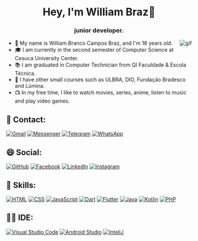 <h1 align="center">Hey, I'm William Braz👋</h1>
<h3 align="center">junior developer.</h3>

<img align="right" alt="gif" src="https://media3.giphy.com/media/zOvBKUUEERdNm/giphy.gif?cid=ecf05e473djnwj6hqoltujalfx3580ne3gl3sfwfmlcenbha&rid=giphy.gif&ct=g" width="" height="">

- 🧑 My name is William Branco Campos Braz, and I'm 18 years old.
- 🎓 I am currently in the second semester of Computer Science at Cesuca University Center.
- 📚 I am graduated in Computer Technician from QI Faculdade & Escola Técnica.
- 📜 I have other small courses such as ULBRA, DIO, Fundação Bradesco and Lúmina.
- 📺 In my free time, I like to watch movies, series, anime, listen to music and play video games.

## 📱 Contact:

[![Gmail](https://img.shields.io/badge/Gmail-D14836?style=for-the-badge&logo=gmail&logoColor=white)](https://mail.google.com/mail/u/0/?tab=rm&ogbl#inbox) [![Messenger](https://img.shields.io/badge/Messenger-00B2FF?style=for-the-badge&logo=messenger&logoColor=white)](https://www.messenger.com/t/william.braz.1000) [![Telegram](https://img.shields.io/badge/Telegram-2CA5E0?style=for-the-badge&logo=telegram&logoColor=white)](https://t.me/WilliamBraz) [![WhatsApp](https://img.shields.io/badge/WhatsApp-25D366?style=for-the-badge&logo=whatsapp&logoColor=white)](https://wa.me/5551985537545)

## 😄 Social:

[![GitHub](https://img.shields.io/badge/GitHub-100000?style=for-the-badge&logo=github&logoColor=white)]() [![Facebook](https://img.shields.io/badge/Facebook-1877F2?style=for-the-badge&logo=facebook&logoColor=white)](https://www.facebook.com/william.braz.1000/) [![LinkedIn](https://img.shields.io/badge/LinkedIn-0077B5?style=for-the-badge&logo=linkedin&logoColor=white)](https://www.linkedin.com/in/williambrancocamposbraz/) [![Instagram](https://img.shields.io/badge/Instagram-E4405F?style=for-the-badge&logo=instagram&logoColor=white)](https://www.instagram.com/invites/contact/?i=1ui6vl66zsll7&utm_content=37iofg9) 

## 🚀 Skills:

[![HTML](https://img.shields.io/badge/HTML5-E34F26?style=for-the-badge&logo=html5&logoColor=white)]() [![CSS](https://img.shields.io/badge/CSS3-1572B6?style=for-the-badge&logo=css3&logoColor=white)]() [![JavaScript](https://img.shields.io/badge/JavaScript-323330?style=for-the-badge&logo=javascript&logoColor=F7DF1E)]() [![Dart](https://img.shields.io/badge/Dart-0175C2?style=for-the-badge&logo=dart&logoColor=white)]() [![Flutter](https://img.shields.io/badge/Flutter-02569B?style=for-the-badge&logo=flutter&logoColor=white)]() [![Java](https://img.shields.io/badge/Java-ED8B00?style=for-the-badge&logo=java&logoColor=white)]() [![Kotlin](https://img.shields.io/badge/Kotlin-0095D5?&style=for-the-badge&logo=kotlin&logoColor=white)]() [![PHP](https://img.shields.io/badge/PHP-777BB4?style=for-the-badge&logo=php&logoColor=white)]()

## 👩‍💻 IDE:

[![Visual Studio Code](https://img.shields.io/badge/Visual_Studio_Code-0078D4?style=for-the-badge&logo=visual%20studio%20code&logoColor=white)]() [![Android Studio](https://img.shields.io/badge/Android_Studio-3DDC84?style=for-the-badge&logo=android-studio&logoColor=white)]() [![InteliJ](https://img.shields.io/badge/IntelliJ_IDEA-000000.svg?style=for-the-badge&logo=intellij-idea&logoColor=white)]()
